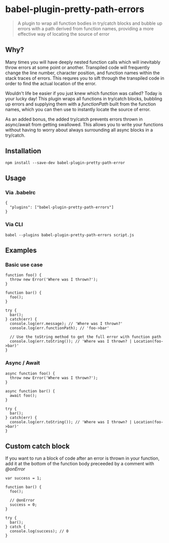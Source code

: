 # babel-plugin-pretty-path-errors

> A plugin to wrap all function bodies in try/catch blocks and bubble up errors with a path derived from function names, providing a more effective way of locating the source of error

## Why?
Many times you will have deeply nested function calls which will inevitably throw errors at some point or another. Transpiled code will frequently change the line number, character position, and function names within the stack traces of errors. This requres you to sift through the transpiled code in order to find the actual location of the error.

Wouldn't life be easier if you just knew which function was called? Today is your lucky day! This plugin wraps all functions in try/catch blocks, bubbling up errors and supplying them with a _functionPath_ built from the function names, which you can then use to instantly locate the source of error.

As an added bonus, the added try/catch prevents errors thrown in async/await from getting swallowed. This allows you to write your functions without having to worry about always surrounding all async blocks in a try/catch.

## Installation

`npm install --save-dev babel-plugin-pretty-path-error`

## Usage
### Via .babelrc
```
{
  "plugins": ["babel-plugin-pretty-path-errors"]
}
```

### Via CLI
```
babel --plugins babel-plugin-pretty-path-errors script.js
```

## Examples

### Basic use case
```
function foo() {
  throw new Error('Where was I thrown?');
}

function bar() {
  foo();
}

try {
  bar();
} catch(err) {
  console.log(err.message); // 'Where was I thrown?'
  console.log(err.functionPath); // 'foo->bar'

  // Use the toString method to get the full error with function path
  console.log(err.toString()); // 'Where was I thrown? | Location(foo->bar)'
}
```

### Async / Await
```
async function foo() {
  throw new Error('Where was I thrown?');
}

async function bar() {
  await foo();
}

try {
  bar();
} catch(err) {
  console.log(err.toString()); // 'Where was I thrown? | Location(foo->bar)'
}
```

## Custom catch block
If you want to run a block of code after an error is thrown in your function, add it at the bottom of the function body preceeded by a comment with _@onError_

```
var success = 1;

function bar() {
  foo();

  // @onError
  success = 0;
}

try {
  bar();
} catch {
  console.log(success); // 0
}
```
